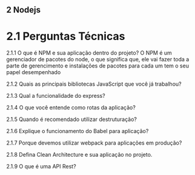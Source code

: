 ## 2 Nodejs
# 2.1 Perguntas Técnicas
2.1.1 O que é NPM e sua aplicação dentro do projeto?
O NPM é um gerenciador de pacotes do node, o que significa que, ele vai fazer toda a parte de gerencimento e instalações de pacotes para cada um tem o seu papel desempenhado

2.1.2 Quais as principais bibliotecas JavaScript que você já trabalhou?

2.1.3 Qual a funcionalidade do express?

2.1.4 O que você entende como rotas da aplicação?

2.1.5 Quando é recomendado utilizar destruturação?

2.1.6 Explique o funcionamento do Babel para aplicação?

2.1.7 Porque devemos utilizar webpack para aplicações em produção?

2.1.8 Defina Clean Architecture e sua aplicação no projeto.

2.1.9 O que é uma API Rest?